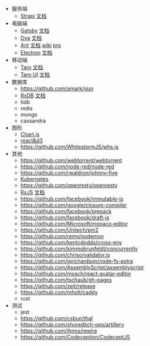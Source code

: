 - 服务端
  - [Strapi](https://github.com/strapi/strapi) [文档](https://strapi.io/documentation)
- 电脑端
  - [Gatsby](https://github.com/gatsbyjs/gatsby) [文档](https://www.gatsbyjs.org/docs/)
  - [Dva](https://github.com/dvajs/dva) [文档](https://dvajs.com/guide)
  - [Ant](https://github.com/ant-design/ant-design)
    [文档](https://ant.design/docs/react/introduce-cn)
    [wiki](https://www.yuque.com/ant-design/course/intro)
    [pro](https://pro.ant.design/docs/getting-started-cn)
  - [Electron](https://github.com/electron/electron) [文档](https://electronjs.org/docs)
- 移动端
  - [Taro](https://github.com/NervJS/taro) [文档](https://nervjs.github.io/taro/docs/README.html)
  - [Taro UI](https://github.com/NervJS/taro-ui) [文档](https://taro-ui.aotu.io/#/docs/introduction)
- 数据库
  - https://github.com/amark/gun
  - [RxDB](https://github.com/pubkey/rxdb) [文档](https://rxdb.info)
  - tidb
  - redis
  - mongo
  - cassandra
- 图形
  - [Chart.js](https://github.com/chartjs/Chart.js)
  - [react&d3](https://github.com/recharts/recharts)
  - https://github.com/WhitestormJS/whs.js
- 其他
  - https://github.com/webtorrent/webtorrent
  - https://github.com/node-red/node-red
  - https://github.com/rwaldron/johnny-five
  - [Kubernetes](https://github.com/kubernetes/kubernetes)
  - https://github.com/openresty/openresty
  - [RxJS](https://github.com/ReactiveX/rxjs) [文档](https://rxjs-dev.firebaseapp.com/guide/overview)
  - https://github.com/facebook/immutable-js
  - https://github.com/google/closure-compiler
  - https://github.com/facebook/prepack
  - https://github.com/facebook/draft-js
  - https://github.com/Microsoft/monaco-editor
  - https://github.com/Unitech/pm2
  - https://github.com/remy/nodemon
  - https://github.com/kentcdodds/cross-env
  - https://github.com/kimmobrunfeldt/concurrently
  - https://github.com/chriso/validator.js
  - https://github.com/jprichardson/node-fs-extra
  - https://github.com/AssemblyScript/assemblyscript
  - https://github.com/mosch/react-avatar-editor
  - https://github.com/tschaub/gh-pages
  - https://github.com/zeit/release
  - https://github.com/mholt/caddy
  - rust
- 测试
  - jest
  - https://github.com/csbun/thal
  - https://github.com/shoreditch-ops/artillery
  - https://github.com/jhnns/rewire
  - https://github.com/Codeception/CodeceptJS
